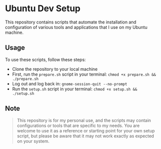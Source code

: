 # Ubuntu Dev Setup

This repository contains scripts that automate the installation and configuration of various tools
and applications that I use on my Ubuntu machine.

## Usage

To use these scripts, follow these steps:

- Clone the repository to your local machine
- First, run the `prepare.sh` script in your terminal: `chmod +x prepare.sh && ./prepare.sh`
- Log out and log back in: `gnome-session-quit --no-prompt`
- Run the `setup.sh` script in your terminal: `chmod +x setup.sh && ./setup.sh`

## Note

> This repository is for my personal use, and the scripts may contain configurations or tools that are specific to my
> needs. You are welcome to use it as a reference or starting point for your own setup script, but please be aware that
> it may not work exactly as expected on your system.
